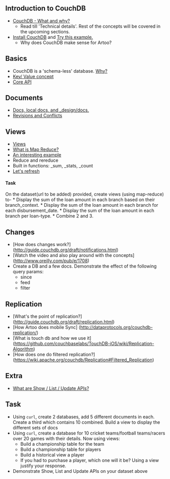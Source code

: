 ## Introduction to CouchDB
* [CouchDB - What and why?](http://www.infoq.com/articles/apache-couchdb-the-definitive-introduction)
	 * Read till 'Technical details'. Rest of the concepts will be covered in the upcoming sections.
* [Install CouchDB](http://couchdb.apache.org/) and [Try this example.](http://guide.couchdb.org/draft/tour.html#go)
	 * Why does CouchDB make sense for Artoo?

## Basics
* CouchDB is a 'schema-less' database. [Why?](http://www.thegeekstuff.com/2014/01/sql-vs-nosql-db/)
* [Key/ Value concept](https://wiki.apache.org/couchdb/Introduction_to_CouchDB_views#Keys_and_values)
* [Core API](http://guide.couchdb.org/draft/api.html#api)

## Documents
* [Docs, local docs, and _design/docs.](http://guide.couchdb.org/draft/design.html#design)
* [Revisions and Conflicts](http://guide.couchdb.org/draft/conflicts.html#conflicts)

## Views
* [Views](http://couchdb.readthedocs.org/en/1.6.1/api/ddoc/views.html#view-options)
* [What is Map Reduce?](http://www.slideshare.net/okurow/couchdb-mapreduce-13321353)
* [An interesting example](http://stevekrenzel.com/finding-friends-with-mapreduce)
* Reduce and rereduce
* Built in functions: _sum, _stats, _count
* [Let's refresh](http://www.relaxed.tv/#video/0e0aad9d3ff48ed9d29fe32b7918468a)

#### Task
On the dataset(url to be added) provided, create views (using map-reduce) to-
    * Display the sum of the loan amount in each branch based on their branch_context.
    * Display the sum of the loan amount in each branch for each disbursement_date.
    * Display the sum of the loan amount in each branch per loan-type.
    * Combine 2 and 3.

## Changes
* [How does changes work?] (http://guide.couchdb.org/draft/notifications.html)
* [Watch the video and also play around with the concepts] (http://www.oreilly.com/pub/e/1708)
* Create a DB and a few docs. Demonstrate the effect of the following query params:
	* since
	* feed
	* filter

## Replication
* [What's the point of replication?] (http://guide.couchdb.org/draft/replication.html)
* [How Artoo does mobile Sync] (http://dataprotocols.org/couchdb-replication/)
* [What is touch db and how we use it] (https://github.com/couchbaselabs/TouchDB-iOS/wiki/Replication-Algorithm)
* [How does one do filtered replication?] (https://wiki.apache.org/couchdb/Replication#Filtered_Replication)

## Extra
* [What are Show / List / Update APIs?](http://docs.couchdb.org/en/latest/couchapp/ddocs.html#show-functions)

## Task
* Using `curl`, create 2 databases, add 5 different documents in each. Create a third which contains 10 combined. Build a view to display the different sets of docs
* Using `curl`, create a database for 10 cricket teams/football teams/racers over 20 games with their details. Now using views:
	* Build a championship table for the team
	* Build a championship table for players
	* Build a historical view a player
	* If you had to purchase a player, which one will it be? Using a view justify your response.
* Demonstrate Show, List and Update APIs on your dataset above

